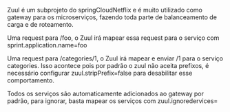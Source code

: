 Zuul é um subprojeto do springCloudNetflix e é muito utilizado 
como gateway para os microserviços, fazendo toda parte de 
balanceamento de carga e de roteamento.

Uma request para /foo, o Zuul irá mapear essa request para o
serviço com sprint.application.name=foo

Uma request para /categories/1, o Zuul irá mapear e enviar /1 
para o serviço categories. Isso acontece pois por padrão
o zuul não aceita prefixos, é necessário configurar
zuul.stripPrefix=false para desabilitar esse comportamento.

Todos os serviços são automaticamente adicionados ao gateway
por padrão, para ignorar, basta mapear os serviços com
zuul.ignoredervices= <pattern>


